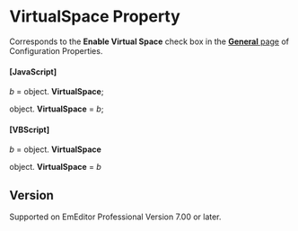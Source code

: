 # VirtualSpace Property

Corresponds to the **Enable Virtual Space** check box in the
[**General** page](../../dlg/properties/general/index) of Configuration Properties.

#### \[JavaScript\]

_b_ =
object. **VirtualSpace**;

object. **VirtualSpace** = _b_;

#### \[VBScript\]

_b_ =
object. **VirtualSpace**

object. **VirtualSpace** = _b_

## Version

Supported on EmEditor Professional Version 7.00 or later.